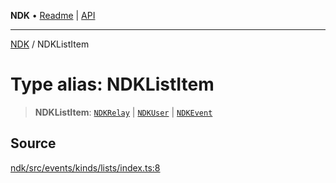**NDK** • [Readme](../README.md) \| [API](../globals.md)

***

[NDK](../README.md) / NDKListItem

# Type alias: NDKListItem

> **NDKListItem**: [`NDKRelay`](../classes/NDKRelay.md) \| [`NDKUser`](../classes/NDKUser.md) \| [`NDKEvent`](../classes/NDKEvent.md)

## Source

[ndk/src/events/kinds/lists/index.ts:8](https://github.com/nostr-dev-kit/ndk/blob/d04eef3/ndk/src/events/kinds/lists/index.ts#L8)
